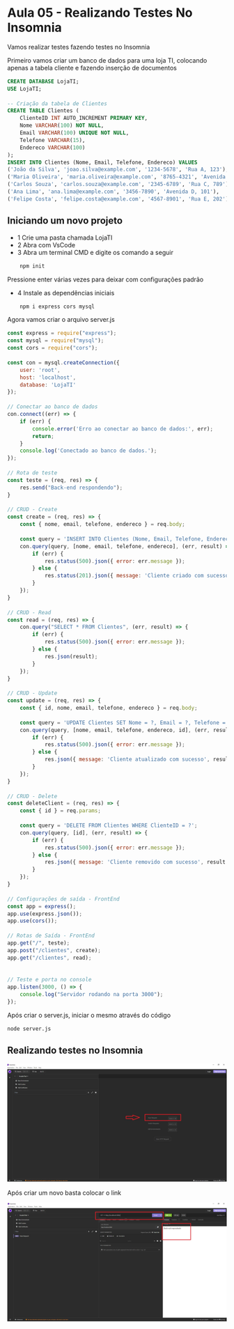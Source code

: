 # Aula 05 - Realizando Testes No Insomnia

Vamos realizar testes fazendo testes no Insomnia

Primeiro vamos criar um banco de dados para uma loja TI, colocando apenas a tabela cliente e fazendo inserção de documentos

```sql
CREATE DATABASE LojaTI;
USE LojaTI;

-- Criação da tabela de Clientes
CREATE TABLE Clientes (
    ClienteID INT AUTO_INCREMENT PRIMARY KEY,
    Nome VARCHAR(100) NOT NULL,
    Email VARCHAR(100) UNIQUE NOT NULL,
    Telefone VARCHAR(15),
    Endereco VARCHAR(100)
);
INSERT INTO Clientes (Nome, Email, Telefone, Endereco) VALUES
('João da Silva', 'joao.silva@example.com', '1234-5678', 'Rua A, 123'),
('Maria Oliveira', 'maria.oliveira@example.com', '8765-4321', 'Avenida B, 456'),
('Carlos Souza', 'carlos.souza@example.com', '2345-6789', 'Rua C, 789'),
('Ana Lima', 'ana.lima@example.com', '3456-7890', 'Avenida D, 101'),
('Felipe Costa', 'felipe.costa@example.com', '4567-8901', 'Rua E, 202');

```
## Iniciando um novo projeto
- 1 Crie uma pasta chamada LojaTI
- 2 Abra com VsCode
- 3 Abra um terminal CMD e digite os comando a seguir
```bash
    npm init
```
Pressione enter várias vezes para deixar com configurações padrão
- 4 Instale as dependências iniciais
```bash
    npm i express cors mysql
```
Agora vamos criar o arquivo server.js

```javascript
const express = require("express");
const mysql = require("mysql");
const cors = require("cors");

const con = mysql.createConnection({
    user: 'root', 
    host: 'localhost',
    database: 'LojaTI'
});

// Conectar ao banco de dados
con.connect((err) => {
    if (err) {
        console.error('Erro ao conectar ao banco de dados:', err);
        return;
    }
    console.log('Conectado ao banco de dados.');
});

// Rota de teste
const teste = (req, res) => {
    res.send("Back-end respondendo");
}

// CRUD - Create
const create = (req, res) => {
    const { nome, email, telefone, endereco } = req.body; 
    
    const query = 'INSERT INTO Clientes (Nome, Email, Telefone, Endereco) VALUES (?, ?, ?, ?)';
    con.query(query, [nome, email, telefone, endereco], (err, result) => {
        if (err) {
            res.status(500).json({ error: err.message });
        } else {
            res.status(201).json({ message: 'Cliente criado com sucesso', result });
        }
    });
}

// CRUD - Read
const read = (req, res) => {
    con.query("SELECT * FROM Clientes", (err, result) => {
        if (err) {
            res.status(500).json({ error: err.message });
        } else {
            res.json(result);
        }
    });
}

// CRUD - Update
const update = (req, res) => {
    const { id, nome, email, telefone, endereco } = req.body;

    const query = 'UPDATE Clientes SET Nome = ?, Email = ?, Telefone = ?, Endereco = ? WHERE ClienteID = ?';
    con.query(query, [nome, email, telefone, endereco, id], (err, result) => {
        if (err) {
            res.status(500).json({ error: err.message });
        } else {
            res.json({ message: 'Cliente atualizado com sucesso', result });
        }
    });
}

// CRUD - Delete
const deleteClient = (req, res) => {
    const { id } = req.params;

    const query = 'DELETE FROM Clientes WHERE ClienteID = ?';
    con.query(query, [id], (err, result) => {
        if (err) {
            res.status(500).json({ error: err.message });
        } else {
            res.json({ message: 'Cliente removido com sucesso', result });
        }
    });
}

// Configurações de saída - FrontEnd
const app = express();
app.use(express.json());
app.use(cors());

// Rotas de Saída - FrontEnd
app.get("/", teste);
app.post("/clientes", create); 
app.get("/clientes", read);


// Teste e porta no console
app.listen(3000, () => {
    console.log("Servidor rodando na porta 3000");
});
```
Após criar o server.js, iniciar o mesmo através do código

```bash
node server.js
```


## Realizando testes no Insomnia

![alt text](Capturar.JPG)

Após criar um novo basta colocar o link

![alt text](teste.JPG)
